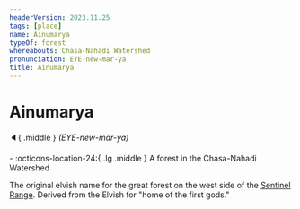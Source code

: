 ```yaml
---
headerVersion: 2023.11.25
tags: [place]
name: Ainumarya
typeOf: forest
whereabouts: Chasa-Nahadi Watershed
pronunciation: EYE-new-mar-ya
title: Ainumarya
---
```

# Ainumarya
:speaker:{ .middle } *(EYE-new-mar-ya)*  
<div class="grid cards ext-narrow-margin ext-one-column" markdown>
-    :octicons-location-24:{ .lg .middle } A forest in the Chasa-Nahadi Watershed  
</div>


The original elvish name for the great forest on the west side of the [Sentinel Range](<../sentinel-range/sentinel-range.md>). Derived from the Elvish for "home of the first gods."

